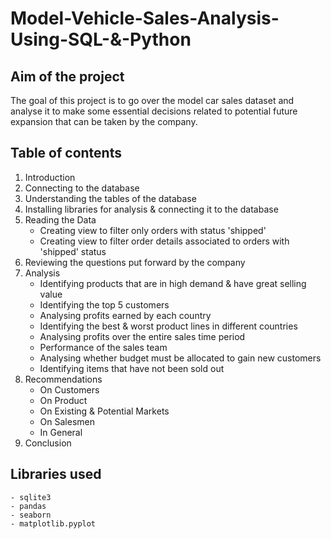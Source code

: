 # Model-Vehicle-Sales-Analysis-Using-SQL-&-Python

## Aim of the project
The goal of this project is to go over the model car sales dataset and analyse it to make some essential decisions related to potential future expansion that can be taken by the company.

## Table of contents
1. Introduction
2. Connecting to the database
3. Understanding the tables of the database
4. Installing libraries for analysis & connecting it to the database
5. Reading the Data
    - Creating view to filter only orders with status 'shipped'
    - Creating view to filter order details associated to orders with 'shipped' status
6. Reviewing the questions put forward by the company
7. Analysis
   - Identifying products that are in high demand & have great selling value
   - Identifying the top 5 customers
   - Analysing profits earned by each country
   - Identifying the best & worst product lines in different countries
   - Analysing profits over the entire sales time period
   - Performance of the sales team
   - Analysing whether budget must be allocated to gain new customers
   - Identifying items that have not been sold out     
8. Recommendations
    - On Customers
    - On Product
    - On Existing & Potential Markets
    - On Salesmen
    - In General
9. Conclusion

## Libraries used

```
- sqlite3
- pandas
- seaborn
- matplotlib.pyplot
```
